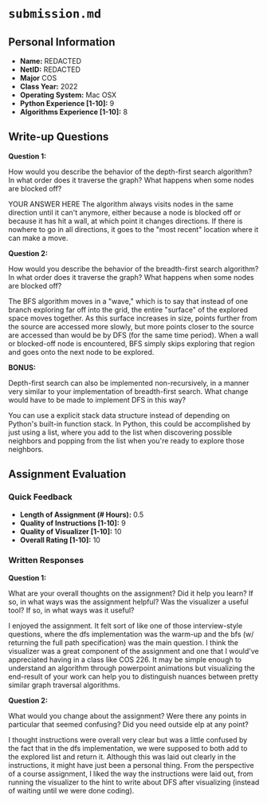 # `submission.md`

## Personal Information

- **Name:** REDACTED
- **NetID:** REDACTED
- **Major** COS
- **Class Year:** 2022
- **Operating System:** Mac OSX
- **Python Experience [1-10]:** 9
- **Algorithms Experience [1-10]:** 8

## Write-up Questions

**Question 1:**

How would you describe the behavior of the depth-first search algorithm? In what order does it traverse the graph? What happens when some nodes are blocked off?

YOUR ANSWER HERE
The algorithm always visits nodes in the same direction until it can't anymore, either because a node is blocked off or because it has hit a wall, at which point it changes directions. If there is nowhere to go in all directions, it goes to the "most recent" location where it can make a move.

**Question 2:**

How would you describe the behavior of the breadth-first search algorithm? In what order does it traverse the graph? What happens when some nodes are blocked off?

The BFS algorithm moves in a "wave," which is to say that instead of one branch exploring far off into the grid, the entire "surface" of the explored space moves together. As this surface increases in size, points further from the source are accessed more slowly, but more points closer to the source are accessed than would be by DFS (for the same time period). When a wall or blocked-off node is encountered, BFS simply skips exploring that region and goes onto the next node to be explored.

**BONUS:**

Depth-first search can also be implemented non-recursively, in a manner very similar to your implementation of breadth-first search. What change would have to be made to implement DFS in this way?

You can use a explicit stack data structure instead of depending on Python's built-in function stack. In Python, this could be accomplished by just using a list, where you add to the list when discovering possible neighbors and popping from the list when you're ready to explore those neighbors.

## Assignment Evaluation

### Quick Feedback

- **Length of Assignment (# Hours):** 0.5
- **Quality of Instructions [1-10]:** 9
- **Quality of Visualizer [1-10]:** 10
- **Overall Rating [1-10]:** 10

### Written Responses

**Question 1:**

What are your overall thoughts on the assignment? Did it help you learn? If so, in what ways was the assignment helpful? Was the visualizer a useful tool? If so, in what ways was it useful?

I enjoyed the assignment. It felt sort of like one of those interview-style questions, where the dfs implementation was the warm-up and the bfs (w/ returning the full path specification) was the main question. I think the visualizer was a great component of the assignment and one that I would've appreciated having in a class like COS 226. It may be simple enough to understand an algorithm through powerpoint animations but visualizing the end-result of your work can help you to distinguish nuances between pretty similar graph traversal algorithms.

**Question 2:**

What would you change about the assignment? Were there any points in particular that seemed confusing? Did you need outside elp at any point?

I thought instructions were overall very clear but was a little confused by the fact that in the dfs implementation, we were supposed to both add to the explored list and return it. Although this was laid out clearly in the instructions, it might have just been a personal thing. From the perspective of a course assignment, I liked the way the instructions were laid out, from running the visualizer to the hint to write about DFS after visualizing (instead of waiting until we were done coding).
